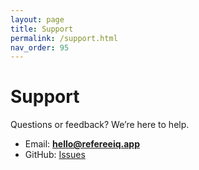 ```yaml
---
layout: page
title: Support
permalink: /support.html
nav_order: 95
---
```


# Support

Questions or feedback? We’re here to help.

- Email: **hello@refereeiq.app**
- GitHub: [Issues](https://github.com/JustinXHale/refereeiq-site/issues)
